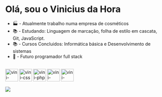 # Olá, sou o Vinicius da Hora
<ul>
  <li>🏭 - Atualmente trabalho numa empresa de cosméticos</li>
  <li>📚 - Estudando: Linguagem de marcação, folha de estilo em cascata, Git, JavaScript.</li>
  <li>📚 - Cursos Concluidos: Informática básica e Desenvolvimento de sistemas</li>
  <li>🤵 - Futuro programador full stack</li>
</ul>

<div style="display: inline_block"><br>
	<img align="center" alt="vini-html" height="40" widht="40" src="https://cdn.jsdelivr.net/gh/devicons/devicon/icons/html5/html5-original-wordmark.svg" />
  <img align="center" alt="vini-css" height="40" widht="40" src="https://cdn.jsdelivr.net/gh/devicons/devicon/icons/css3/css3-original-wordmark.svg" />
	 <img align="center" alt="vini-php" height="40" widht="40" src="https://cdn.jsdelivr.net/gh/devicons/devicon/icons/php/php-plain.svg"/>
	 <img align="center" alt="vini-photoshop" height="40" widht="40" src="https://cdn.jsdelivr.net/gh/devicons/devicon/icons/photoshop/photoshop-plain.svg"/>
	 <img align="center" alt="vini-mysql" height="40" widht="40" src="https://cdn.jsdelivr.net/gh/devicons/devicon/icons/mysql/mysql-original-wordmark.svg" />
</div>
<br>
<div>
   	<a href="" target="_blank"><img src="https://img.shields.io/badge/LinkedIn-0077B5?style=for-the-badge&logo=linkedin&logoColor=white" target="_blank"></a>
</div>
